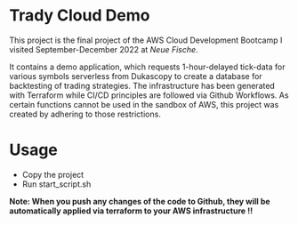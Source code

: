 # Trady Cloud Demo

This project is the final project of the AWS Cloud Development Bootcamp I visited September-December 2022 at *Neue Fische*.

It contains a demo application, which requests 1-hour-delayed tick-data for various symbols serverless from Dukascopy to create a database for backtesting of trading strategies. The infrastructure has been generated with Terraform while CI/CD principles are followed via Github Workflows. As certain functions cannot be used in the sandbox of AWS, this project was created by adhering to those restrictions.

# Usage

- Copy the project
- Run start_script.sh

**Note: When you push any changes of the code to Github, they will be automatically applied via terraform to your AWS infrastructure !!**